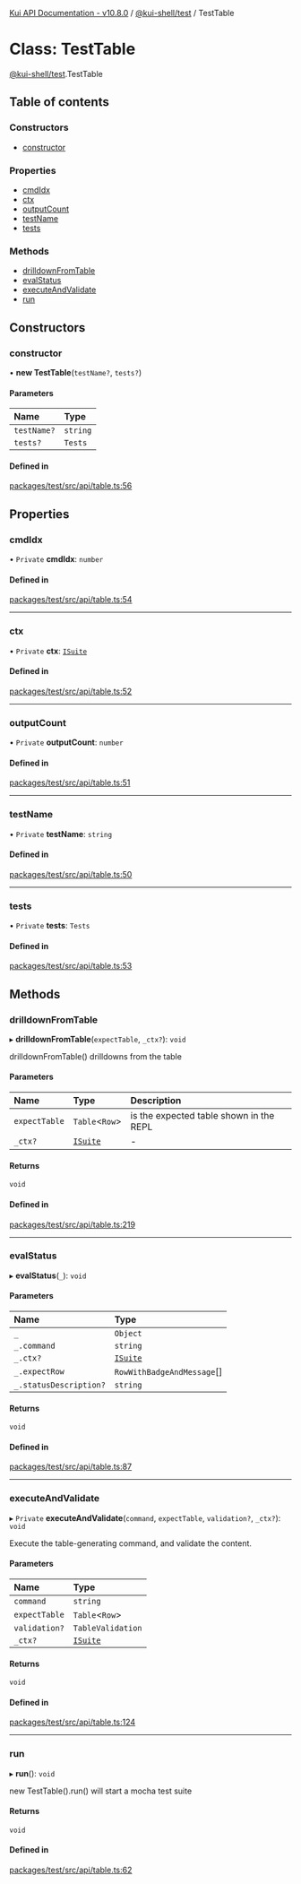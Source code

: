 [Kui API Documentation - v10.8.0](../README.md) / [@kui-shell/test](../modules/kui_shell_test.md) / TestTable

# Class: TestTable

[@kui-shell/test](../modules/kui_shell_test.md).TestTable

## Table of contents

### Constructors

- [constructor](kui_shell_test.TestTable.md#constructor)

### Properties

- [cmdIdx](kui_shell_test.TestTable.md#cmdidx)
- [ctx](kui_shell_test.TestTable.md#ctx)
- [outputCount](kui_shell_test.TestTable.md#outputcount)
- [testName](kui_shell_test.TestTable.md#testname)
- [tests](kui_shell_test.TestTable.md#tests)

### Methods

- [drilldownFromTable](kui_shell_test.TestTable.md#drilldownfromtable)
- [evalStatus](kui_shell_test.TestTable.md#evalstatus)
- [executeAndValidate](kui_shell_test.TestTable.md#executeandvalidate)
- [run](kui_shell_test.TestTable.md#run)

## Constructors

### constructor

• **new TestTable**(`testName?`, `tests?`)

#### Parameters

| Name        | Type     |
| :---------- | :------- |
| `testName?` | `string` |
| `tests?`    | `Tests`  |

#### Defined in

[packages/test/src/api/table.ts:56](https://github.com/mra-ruiz/kui/blob/76908b178/packages/test/src/api/table.ts#L56)

## Properties

### cmdIdx

• `Private` **cmdIdx**: `number`

#### Defined in

[packages/test/src/api/table.ts:54](https://github.com/mra-ruiz/kui/blob/76908b178/packages/test/src/api/table.ts#L54)

---

### ctx

• `Private` **ctx**: [`ISuite`](../interfaces/kui_shell_test.Common.ISuite.md)

#### Defined in

[packages/test/src/api/table.ts:52](https://github.com/mra-ruiz/kui/blob/76908b178/packages/test/src/api/table.ts#L52)

---

### outputCount

• `Private` **outputCount**: `number`

#### Defined in

[packages/test/src/api/table.ts:51](https://github.com/mra-ruiz/kui/blob/76908b178/packages/test/src/api/table.ts#L51)

---

### testName

• `Private` **testName**: `string`

#### Defined in

[packages/test/src/api/table.ts:50](https://github.com/mra-ruiz/kui/blob/76908b178/packages/test/src/api/table.ts#L50)

---

### tests

• `Private` **tests**: `Tests`

#### Defined in

[packages/test/src/api/table.ts:53](https://github.com/mra-ruiz/kui/blob/76908b178/packages/test/src/api/table.ts#L53)

## Methods

### drilldownFromTable

▸ **drilldownFromTable**(`expectTable`, `_ctx?`): `void`

drilldownFromTable() drilldowns from the table

#### Parameters

| Name          | Type                                                      | Description                             |
| :------------ | :-------------------------------------------------------- | :-------------------------------------- |
| `expectTable` | `Table`<`Row`\>                                           | is the expected table shown in the REPL |
| `_ctx?`       | [`ISuite`](../interfaces/kui_shell_test.Common.ISuite.md) | -                                       |

#### Returns

`void`

#### Defined in

[packages/test/src/api/table.ts:219](https://github.com/mra-ruiz/kui/blob/76908b178/packages/test/src/api/table.ts#L219)

---

### evalStatus

▸ **evalStatus**(`_`): `void`

#### Parameters

| Name                   | Type                                                      |
| :--------------------- | :-------------------------------------------------------- |
| `_`                    | `Object`                                                  |
| `_.command`            | `string`                                                  |
| `_.ctx?`               | [`ISuite`](../interfaces/kui_shell_test.Common.ISuite.md) |
| `_.expectRow`          | `RowWithBadgeAndMessage`[]                                |
| `_.statusDescription?` | `string`                                                  |

#### Returns

`void`

#### Defined in

[packages/test/src/api/table.ts:87](https://github.com/mra-ruiz/kui/blob/76908b178/packages/test/src/api/table.ts#L87)

---

### executeAndValidate

▸ `Private` **executeAndValidate**(`command`, `expectTable`, `validation?`, `_ctx?`): `void`

Execute the table-generating command, and validate the content.

#### Parameters

| Name          | Type                                                      |
| :------------ | :-------------------------------------------------------- |
| `command`     | `string`                                                  |
| `expectTable` | `Table`<`Row`\>                                           |
| `validation?` | `TableValidation`                                         |
| `_ctx?`       | [`ISuite`](../interfaces/kui_shell_test.Common.ISuite.md) |

#### Returns

`void`

#### Defined in

[packages/test/src/api/table.ts:124](https://github.com/mra-ruiz/kui/blob/76908b178/packages/test/src/api/table.ts#L124)

---

### run

▸ **run**(): `void`

new TestTable().run() will start a mocha test suite

#### Returns

`void`

#### Defined in

[packages/test/src/api/table.ts:62](https://github.com/mra-ruiz/kui/blob/76908b178/packages/test/src/api/table.ts#L62)

